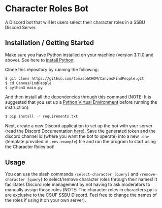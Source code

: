 # Character Roles Bot

A Discord bot that will let users select their character roles in a SSBU Discord Server.

## Installation / Getting Started

Make sure you have Python installed on your machine (version 3.11.0 and above). See here to [install Python](https://www.python.org/downloads/).

Clone this repository by running the following:

```bash
$ git clone https://github.com/tomasohCHOM/CanvasFindPeople.git
$ cd CanvasFindPeople
$ python3 main.py
```

And then install all the dependencies through this command (NOTE: It is suggested that you set up a [Python Virtual Environment](https://realpython.com/python-virtual-environments-a-primer/) before running the instruction):

```bash
$ pip install -r requirements.txt
```

Next, create a new Discord application to set up the bot with your server (read the Discord Documentation [here](https://discordpy.readthedocs.io/en/stable/discord.html)). Save the generated token and the discord channel id (where you want the bot to operate) into a new `.env` (template provided in `.env.example`) file and run the program to start using the Character Roles bot!

## Usage

You can use the slash commands `/select-character [query]` and `/remove-character [query]` to select/remove character roles through their names! It facilitates Discord role management by not having to ask moderators to manually assign those roles (NOTE: The character roles in characters.py is are exclusive to the CSUF SSBU Discord. Feel free to change the names of the roles if using it on your own server).
